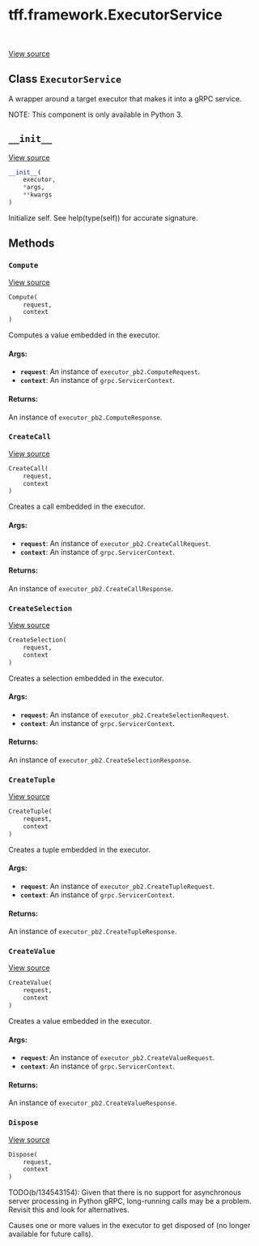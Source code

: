 <div itemscope itemtype="http://developers.google.com/ReferenceObject">
<meta itemprop="name" content="tff.framework.ExecutorService" />
<meta itemprop="path" content="Stable" />
<meta itemprop="property" content="Compute"/>
<meta itemprop="property" content="CreateCall"/>
<meta itemprop="property" content="CreateSelection"/>
<meta itemprop="property" content="CreateTuple"/>
<meta itemprop="property" content="CreateValue"/>
<meta itemprop="property" content="Dispose"/>
<meta itemprop="property" content="__init__"/>
</div>

# tff.framework.ExecutorService

<table class="tfo-notebook-buttons tfo-api" align="left">
</table>

<a target="_blank" href="http://github.com/tensorflow/federated/tree/master/tensorflow_federated/python/core/impl/executor_service.py">View
source</a>

## Class `ExecutorService`

A wrapper around a target executor that makes it into a gRPC service.

<!-- Placeholder for "Used in" -->

NOTE: This component is only available in Python 3.

<h2 id="__init__"><code>__init__</code></h2>

<a target="_blank" href="http://github.com/tensorflow/federated/tree/master/tensorflow_federated/python/core/impl/executor_service.py">View
source</a>

```python
__init__(
    executor,
    *args,
    **kwargs
)
```

Initialize self. See help(type(self)) for accurate signature.

## Methods

<h3 id="Compute"><code>Compute</code></h3>

<a target="_blank" href="http://github.com/tensorflow/federated/tree/master/tensorflow_federated/python/core/impl/executor_service.py">View
source</a>

```python
Compute(
    request,
    context
)
```

Computes a value embedded in the executor.

#### Args:

*   <b>`request`</b>: An instance of `executor_pb2.ComputeRequest`.
*   <b>`context`</b>: An instance of `grpc.ServicerContext`.

#### Returns:

An instance of `executor_pb2.ComputeResponse`.

<h3 id="CreateCall"><code>CreateCall</code></h3>

<a target="_blank" href="http://github.com/tensorflow/federated/tree/master/tensorflow_federated/python/core/impl/executor_service.py">View
source</a>

```python
CreateCall(
    request,
    context
)
```

Creates a call embedded in the executor.

#### Args:

*   <b>`request`</b>: An instance of `executor_pb2.CreateCallRequest`.
*   <b>`context`</b>: An instance of `grpc.ServicerContext`.

#### Returns:

An instance of `executor_pb2.CreateCallResponse`.

<h3 id="CreateSelection"><code>CreateSelection</code></h3>

<a target="_blank" href="http://github.com/tensorflow/federated/tree/master/tensorflow_federated/python/core/impl/executor_service.py">View
source</a>

```python
CreateSelection(
    request,
    context
)
```

Creates a selection embedded in the executor.

#### Args:

*   <b>`request`</b>: An instance of `executor_pb2.CreateSelectionRequest`.
*   <b>`context`</b>: An instance of `grpc.ServicerContext`.

#### Returns:

An instance of `executor_pb2.CreateSelectionResponse`.

<h3 id="CreateTuple"><code>CreateTuple</code></h3>

<a target="_blank" href="http://github.com/tensorflow/federated/tree/master/tensorflow_federated/python/core/impl/executor_service.py">View
source</a>

```python
CreateTuple(
    request,
    context
)
```

Creates a tuple embedded in the executor.

#### Args:

*   <b>`request`</b>: An instance of `executor_pb2.CreateTupleRequest`.
*   <b>`context`</b>: An instance of `grpc.ServicerContext`.

#### Returns:

An instance of `executor_pb2.CreateTupleResponse`.

<h3 id="CreateValue"><code>CreateValue</code></h3>

<a target="_blank" href="http://github.com/tensorflow/federated/tree/master/tensorflow_federated/python/core/impl/executor_service.py">View
source</a>

```python
CreateValue(
    request,
    context
)
```

Creates a value embedded in the executor.

#### Args:

*   <b>`request`</b>: An instance of `executor_pb2.CreateValueRequest`.
*   <b>`context`</b>: An instance of `grpc.ServicerContext`.

#### Returns:

An instance of `executor_pb2.CreateValueResponse`.

<h3 id="Dispose"><code>Dispose</code></h3>

<a target="_blank" href="http://github.com/tensorflow/federated/tree/master/tensorflow_federated/proto/v0/executor_pb2_grpc.py">View
source</a>

```python
Dispose(
    request,
    context
)
```

TODO(b/134543154): Given that there is no support for asynchronous server
processing in Python gRPC, long-running calls may be a problem. Revisit this and
look for alternatives.

Causes one or more values in the executor to get disposed of (no longer
available for future calls).
